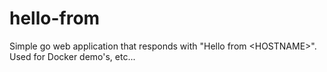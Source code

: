 # hello-from
Simple go web application that responds with "Hello from &lt;HOSTNAME>". Used for Docker demo's, etc...
